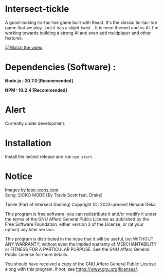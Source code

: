 # Intersect-tickle
A good-looking tic-tac-toe game built with React. It's the classic tic-tac-toe game that we play...but it has a slight twist....It is neon themed and vs AI.
I'm working towards building a strong AI and even add multiplayer and other features.

[![Watch the video](https://i.stack.imgur.com/Vp2cE.png)](./docs/Intersect-Vid.mp4)

# Dependencies (Software) :
**Node.js : 20.7.0 [Recommended]**


**NPM : 10.2.4 [Recommended]**


# Alert
Currently under development.

# Installation
Install the lastest release and run `npm start`.

# Notice
Images by [icon-icons.com](https://www.icon-icons.com)<br>
Song: SICKO MODE [By Travis Scott feat. Drake]


Tickle (Part of Intersect Gaming)
Copyright (C) 2023-present  Himank Deka

This program is free software: you can redistribute it and/or modify
it under the terms of the GNU Affero General Public License as published
by the Free Software Foundation, either version 3 of the License, or
(at your option) any later version.

This program is distributed in the hope that it will be useful,
but WITHOUT ANY WARRANTY; without even the implied warranty of
MERCHANTABILITY or FITNESS FOR A PARTICULAR PURPOSE.  See the
GNU Affero General Public License for more details.

You should have received a copy of the GNU Affero General Public License
along with this program.  If not, see <https://www.gnu.org/licenses/>.
